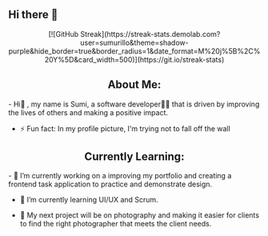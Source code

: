 ## Hi there 👋
<!--
Here are some ideas to get you started:
- 🔭 I’m currently working on ...
- 🌱 I’m currently learning ...
- 👯 I’m looking to collaborate on ...
- 🤔 I’m looking for help with ...
- 💬 Ask me about ...
- 📫 How to reach me: ...
- 😄 Pronouns: ...
- ⚡ Fun fact: ...
-->

<div align="center">
[![GitHub Streak](https://streak-stats.demolab.com?user=sumurillo&theme=shadow-purple&hide_border=true&border_radius=1&date_format=M%20j%5B%2C%20Y%5D&card_width=500)](https://git.io/streak-stats)
</div>

<h2 align="center">About Me:</h2>
- Hi💜 , my name is Sumi, a software developer👩‍💻 that is driven by improving the lives of others and making a positive impact.

- ⚡ Fun fact: In my profile picture, I'm trying not to fall off the wall


<h2 align="center">Currently Learning:</h2>
- 🔭 I’m currently working on a improving my portfolio and creating a frontend task application to practice and demonstrate design.

- 🌱 I’m currently learning UI/UX and Scrum.
  
- 🪷 My next project will be on photography and making it easier for clients to find the right photographer that meets the client needs.




